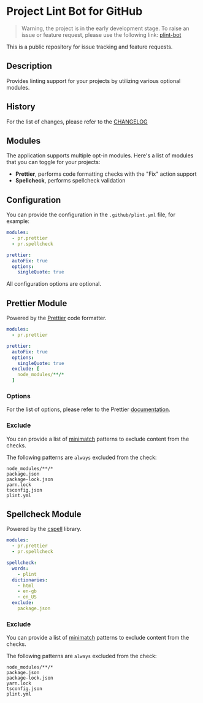 # Project Lint Bot for GitHub

> Warning, the project is in the early development stage.
> To raise an issue or feature request, please use the following link: [plint-bot](https://github.com/DenysVuika/plint-bot)

This is a public repository for issue tracking and feature requests.

## Description

Provides linting support for your projects by utilizing various optional modules.

## History

For the list of changes, please refer to the [CHANGELOG](CHANGELOG.md)

## Modules

The application supports multiple opt-in modules.
Here's a list of modules that you can toggle for your projects:

* **Prettier**, performs code formatting checks with the "Fix" action support
* **Spellcheck**, performs spellcheck validation

## Configuration

You can provide the configuration in the `.github/plint.yml` file, for example:

```yaml
modules:
  - pr.prettier
  - pr.spellcheck

prettier:
  autoFix: true
  options:
    singleQuote: true
```

All configuration options are optional.

## Prettier Module

Powered by the [Prettier](https://prettier.io/) code formatter.

```yaml
modules:
  - pr.prettier

prettier:
  autoFix: true
  options:
    singleQuote: true
  exclude: [
    node_modules/**/*
  ]
```

### Options

For the list of options, please refer to the Prettier [documentation](https://prettier.io/docs/en/options.html).

### Exclude

You can provide a list of [minimatch](https://www.npmjs.com/package/minimatch) patterns to exclude content from the checks.

The following patterns are `always` excluded from the check:

```text
node_modules/**/*
package.json
package-lock.json
yarn.lock
tsconfig.json
plint.yml
```

## Spellcheck Module

Powered by the [cspell](https://github.com/Jason3S/cspell) library.

```yaml
modules:
  - pr.prettier
  - pr.spellcheck

spellcheck:
  words:
    - plint
  dictionaries:
    - html
    - en-gb
    - en_US
  exclude:
    package.json
```

### Exclude

You can provide a list of [minimatch](https://www.npmjs.com/package/minimatch) patterns to exclude content from the checks.

The following patterns are `always` excluded from the check:

```text
node_modules/**/*
package.json
package-lock.json
yarn.lock
tsconfig.json
plint.yml
```
